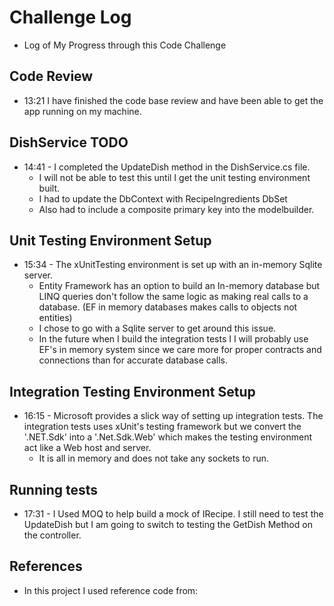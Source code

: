 # Challenge Log
- Log of My Progress through this Code Challenge

## Code Review
- 13:21 I have finished the code base review and have been able to get the app running on my machine.

## DishService TODO
- 14:41 - I completed the UpdateDish method in the DishService.cs file. 
    - I will not be able to test this until I get the unit testing environment built.
    - I had to update the DbContext with RecipeIngredients DbSet
    - Also had to include a composite primary key into the modelbuilder.

## Unit Testing Environment Setup
- 15:34 - The xUnitTesting environment is set up with an in-memory Sqlite server.
    - Entity Framework has an option to build an In-memory database but LINQ queries don't follow the same logic as making real calls to a database. (EF in memory databases makes calls to objects not entities)
    - I chose to go with a Sqlite server to get around this issue.
    - In the future when I build the integration tests I I will probably use EF's in memory system since we care more for proper contracts and connections than for accurate database calls.

## Integration Testing Environment Setup
- 16:15 - Microsoft provides a slick way of setting up integration tests. The integration tests uses xUnit's testing framework but we convert the '.NET.Sdk' into a '.Net.Sdk.Web' which makes the testing environment act like a Web host and server. 
    - It is all in memory and does not take any sockets to run.    

## Running tests
- 17:31 - I Used MOQ to help build a mock of IRecipe. I still need to test the UpdateDish but I am going to switch to testing the GetDish Method on the controller.


## References
- In this project I used reference code from:
